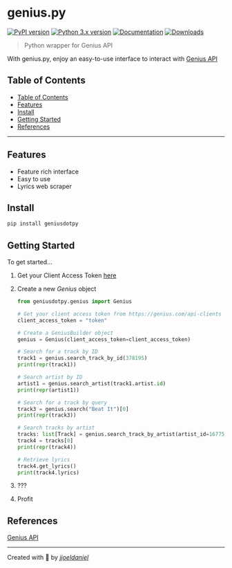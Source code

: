 # **genius.py**

[![PyPI version](https://img.shields.io/pypi/v/geniusdotpy)](https://pypi.org/project/geniusdotpy/)
[![Python 3.x version](https://img.shields.io/badge/python-3.x-brightgreen.svg)](https://www.python.org/downloads/)
[![Documentation](https://img.shields.io/badge/documentation-8A2BE2)](https://jjoeldaniel.github.io/genius.py/)
[![Downloads](https://static.pepy.tech/badge/geniusdotpy)](https://pepy.tech/project/geniusdotpy)

> Python wrapper for Genius API

With genius.py, enjoy an easy-to-use interface to interact with [Genius API](https://docs.genius.com)

## Table of Contents

- [Table of Contents](#table-of-contents)
- [Features](#features)
- [Install](#install)
- [Getting Started](#getting-started)
- [References](#references)

---

## Features

- Feature rich interface
- Easy to use
- Lyrics web scraper

## Install

```bash
pip install geniusdotpy
```

## Getting Started

To get started...

1. Get your Client Access Token [here](https://genius.com/api-clients)

2. Create a new *Genius* object

    ```python
    from geniusdotpy.genius import Genius

    # Get your client access token from https://genius.com/api-clients
    client_access_token = "token"

    # Create a GeniusBuilder object
    genius = Genius(client_access_token=client_access_token)

    # Search for a track by ID
    track1 = genius.search_track_by_id(378195)
    print(repr(track1))

    # Search artist by ID
    artist1 = genius.search_artist(track1.artist.id)
    print(repr(artist1))

    # Search for a track by query
    track3 = genius.search("Beat It")[0]
    print(repr(track3))

    # Search tracks by artist
    tracks: list[Track] = genius.search_track_by_artist(artist_id=16775)
    track4 = tracks[0]
    print(repr(track4))

    # Retrieve lyrics
    track4.get_lyrics()
    print(track4.lyrics)
    ```

3. ???

4. Profit

## References

[Genius API](https://docs.genius.com)

---

Created with 💖 by [*jjoeldaniel*](https://github.com/jjoeldaniel)

